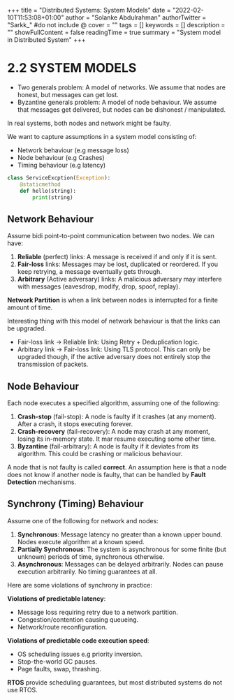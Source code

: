+++
title = "Distributed Systems: System Models"
date = "2022-02-10T11:53:08+01:00"
author = "Solanke Abdulrahman"
authorTwitter = "Sarkk_" #do not include @
cover = ""
tags = []
keywords = []
description = ""
showFullContent = false
readingTime = true
summary = "System model in Distributed System"
+++


# 2.2 SYSTEM MODELS
- Two generals problem: A model of networks.  We assume that nodes are honest, but messages can get lost.
- Byzantine generals problem: A model of node behaviour. We assume that messages get delivered, but nodes can be dishonest / manipulated.

In real systems, both nodes and network might be faulty.

We want to capture assumptions in a system model consisting of:

- Network behaviour (e.g message loss)
- Node behaviour (e.g Crashes)
- Timing behaviour (e.g latency)

```python
class ServiceExcption(Exception):
    @staticmethod
    def hello(string):
        print(string)
```
## Network Behaviour
Assume bidi point-to-point communication between two nodes. We can have:
1. **Reliable** (perfect) links: A message is received if and only if it is sent.
2. **Fair-loss** links: Messages may be lost, duplicated or reordered. If you keep retrying, a message eventually gets through.
3. **Arbitrary** (Active adversary) links: A malicious adversary may interfere with messages (eavesdrop, modify, drop, spoof, replay).

**Network Partition** is when a link between nodes is interrupted for a finite amount of time.

Interesting thing with this model of network behaviour is that the links can be upgraded.

- Fair-loss link -> Reliable link: Using Retry + Deduplication logic.
- Arbitrary link -> Fair-loss link: Using TLS protocol. This can only be upgraded though, if the active adversary does not entirely stop the transmission of packets.


## Node Behaviour
Each node executes a specified algorithm, assuming one of the following:
1. **Crash-stop** (fail-stop): A node is faulty if it crashes (at any moment). After a crash, it stops executing forever.
2. **Crash-recovery** (fail-recovery): A node may crash at any moment, losing its in-memory state. It mar resume executing some other time.
3. **Byzantine** (fail-arbitrary): A node is faulty if it deviates from its algorithm. This could be crashing or  malicious behaviour.

A node that is not faulty is called **correct**. An assumption here is that a node does not know if another node is faulty, that can be handled by **Fault Detection** mechanisms.


## Synchrony (Timing) Behaviour
Assume one of the following for network and nodes:
1. **Synchronous**: Message latency no greater than a known upper bound. Nodes execute algorithm at a known speed.
2. **Partially Synchronous**: The system is asynchronous for some finite (but unknown) periods of time, synchronous otherwise.
3. **Asynchronous**:  Messages can be delayed arbitrarily. Nodes can pause execution arbitrarily. No timing guarantees at all.

Here are some violations of synchrony in practice:

**Violations of predictable latency**:

- Message loss requiring retry due to a network partition.
- Congestion/contention causing queueing.
- Network/route reconfiguration.

**Violations of predictable code execution speed**:

- OS scheduling issues e.g priority inversion.
- Stop-the-world GC pauses.
- Page faults, swap, thrashing.

**RTOS** provide scheduling guarantees, but most distributed systems do not use RTOS.


